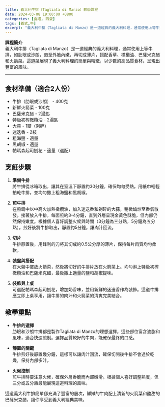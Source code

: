 ```yaml
---
title: 義大利牛排（Tagliata di Manzo）教學課程
date: 2024-03-08 19:00:00 +0800
categories: [食譜, 西餐]
tags: [義式,牛] 
excerpt: "義大利牛排（Tagliata di Manzo）是一道經典的義大利料理，通常使用上等牛排，如肋眼或沙朗，煎至外脆內嫩，再切成薄片，搭配香草、橄欖油、巴薩米克醋和火箭菜。這道菜展現了義大利料理的簡單與精緻，以少數的高品質食材，呈現出豐富的風味"
---
```


**課程簡介**  
義大利牛排（Tagliata di Manzo）是一道經典的義大利料理，通常使用上等牛排，如肋眼或沙朗，煎至外脆內嫩，再切成薄片，搭配香草、橄欖油、巴薩米克醋和火箭菜。這道菜展現了義大利料理的簡單與精緻，以少數的高品質食材，呈現出豐富的風味。

---

## 食材準備（適合2人份）  
- 牛排（肋眼或沙朗） - 400克  
- 新鮮火箭菜 - 100克  
- 巴薩米克醋 - 2湯匙  
- 特級初榨橄欖油 - 2湯匙  
- 大蒜 - 1瓣（剁碎）  
- 迷迭香 - 2枝  
- 粗海鹽 - 適量  
- 黑胡椒 - 適量  
- 帕瑪森起司刨花 - 適量（選配）

## 烹飪步驟

1. **準備牛排**  
   將牛排從冰箱取出，讓其在室溫下靜置約30分鐘，確保均勻受熱。用紙巾輕輕拍乾牛排，並均勻撒上粗海鹽和黑胡椒。

2. **煎牛排**  
   在煎鍋中以中高火加熱橄欖油，加入迷迭香和剁碎的大蒜，稍微煸炒至香氣散發。接著放入牛排，每面煎約3-4分鐘，直到外層呈現金黃色酥脆，但內部仍然保持嫩度。根據個人喜好調整火候與時間（3分鐘為三分熟，5分鐘為五分熟）。煎好後將牛排取出，靜置約5分鐘，讓肉汁回流。

3. **切片**  
   牛排靜置後，用鋒利的刀將其切成約0.5公分厚的薄片，保持每片肉質均勻柔軟。

4. **裝盤與搭配**  
   在大盤中擺放火箭菜，然後將切好的牛排片放在火箭菜上。均勻淋上特級初榨橄欖油和巴薩米克醋，最後撒上適量的鹽和胡椒提味。

5. **裝飾與上桌**  
   可選配帕瑪森起司刨花，增加奶香味，並用新鮮的迷迭香作為裝飾。這道牛排應立即上桌享用，讓牛排的肉汁和火箭菜的清爽完美結合。

## 教學重點  
- **牛排的選擇**  
  肋眼和沙朗牛排都是製作Tagliata di Manzo的理想選擇，這些部位富含油脂和風味，適合快速煎制。選擇品質較好的牛肉，能確保最終的口感。

- **靜置的關鍵**  
  牛排煎好後靜置幾分鐘，這樣可以讓肉汁回流，確保切開後牛排不會過於乾燥，保持內部多汁。

- **火候控制**  
  煎牛排時要注意火候，確保外層香脆而內部嫩滑。根據個人喜好調整熟度，但三分或五分熟最能展現這道料理的風味。

這道義大利牛排簡單卻充滿了豐富的層次，鮮嫩的牛肉配上清新的火箭菜和酸甜的巴薩米克醋，讓你享受到義大利經典美味。
